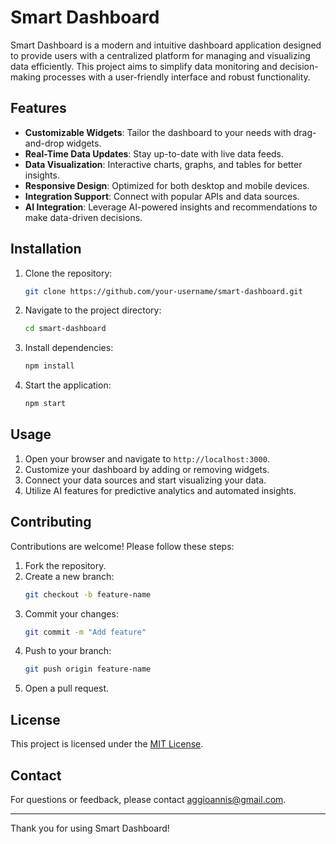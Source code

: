 # Smart Dashboard

Smart Dashboard is a modern and intuitive dashboard application designed to provide users with a centralized platform for managing and visualizing data efficiently. This project aims to simplify data monitoring and decision-making processes with a user-friendly interface and robust functionality.

## Features

- **Customizable Widgets**: Tailor the dashboard to your needs with drag-and-drop widgets.
- **Real-Time Data Updates**: Stay up-to-date with live data feeds.
- **Data Visualization**: Interactive charts, graphs, and tables for better insights.
- **Responsive Design**: Optimized for both desktop and mobile devices.
- **Integration Support**: Connect with popular APIs and data sources.
- **AI Integration**: Leverage AI-powered insights and recommendations to make data-driven decisions.

## Installation

1. Clone the repository:
    ```bash
    git clone https://github.com/your-username/smart-dashboard.git
    ```
2. Navigate to the project directory:
    ```bash
    cd smart-dashboard
    ```
3. Install dependencies:
    ```bash
    npm install
    ```
4. Start the application:
    ```bash
    npm start
    ```

## Usage

1. Open your browser and navigate to `http://localhost:3000`.
2. Customize your dashboard by adding or removing widgets.
3. Connect your data sources and start visualizing your data.
4. Utilize AI features for predictive analytics and automated insights.

## Contributing

Contributions are welcome! Please follow these steps:

1. Fork the repository.
2. Create a new branch:
    ```bash
    git checkout -b feature-name
    ```
3. Commit your changes:
    ```bash
    git commit -m "Add feature"
    ```
4. Push to your branch:
    ```bash
    git push origin feature-name
    ```
5. Open a pull request.

## License

This project is licensed under the [MIT License](LICENSE).

## Contact

For questions or feedback, please contact [aggioannis@gmail.com](mailto:aggioannisl@gmail.com).

---
Thank you for using Smart Dashboard!